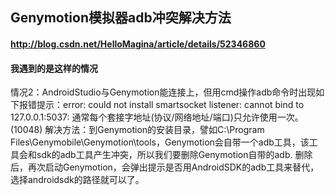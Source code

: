 ##  Genymotion模拟器adb冲突解决方法 

#### http://blog.csdn.net/HelloMagina/article/details/52346860

#### 我遇到的是这样的情况
情况2：AndroidStudio与Genymotion能连接上，但用cmd操作adb命令时出现如下报错提示：error: could not install smartsocket listener: cannot bind to 127.0.0.1:5037: 通常每个套接字地址(协议/网络地址/端口)只允许使用一次。 (10048)
解决方法：到Genymotion的安装目录，譬如C:\Program Files\Genymobile\Genymotion\tools，Genymotion会自带一个adb工具，该工具会和sdk的adb工具产生冲突，所以我们要删除Genymotion自带的adb.
删除后，再次启动Genymotion，会弹出提示是否用AndroidSDK的adb工具来替代，选择androidsdk的路径就可以了。
